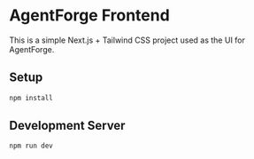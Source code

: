 # AgentForge Frontend

This is a simple Next.js + Tailwind CSS project used as the UI for AgentForge.

## Setup

```bash
npm install
```

## Development Server

```bash
npm run dev
```
